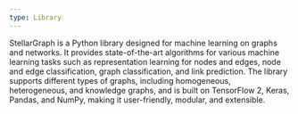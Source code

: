 ```yaml
---
type: Library
---
```


StellarGraph is a Python library designed for machine learning on graphs and networks. It provides state-of-the-art algorithms for various machine learning tasks such as representation learning for nodes and edges, node and edge classification, graph classification, and link prediction. The library supports different types of graphs, including homogeneous, heterogeneous, and knowledge graphs, and is built on TensorFlow 2, Keras, Pandas, and NumPy, making it user-friendly, modular, and extensible.